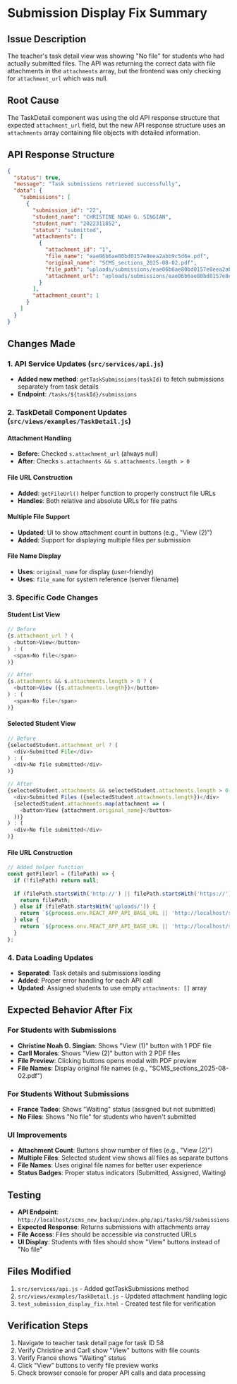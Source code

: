 # Submission Display Fix Summary

## Issue Description
The teacher's task detail view was showing "No file" for students who had actually submitted files. The API was returning the correct data with file attachments in the `attachments` array, but the frontend was only checking for `attachment_url` which was null.

## Root Cause
The TaskDetail component was using the old API response structure that expected `attachment_url` field, but the new API response structure uses an `attachments` array containing file objects with detailed information.

## API Response Structure
```json
{
  "status": true,
  "message": "Task submissions retrieved successfully",
  "data": {
    "submissions": [
      {
        "submission_id": "22",
        "student_name": "CHRISTINE NOAH G. SINGIAN",
        "student_num": "2022311852",
        "status": "submitted",
        "attachments": [
          {
            "attachment_id": "1",
            "file_name": "eae06b6ae80bd0157e8eea2abb9c5d6e.pdf",
            "original_name": "SCMS_sections_2025-08-02.pdf",
            "file_path": "uploads/submissions/eae06b6ae80bd0157e8eea2abb9c5d6e.pdf",
            "attachment_url": "uploads/submissions/eae06b6ae80bd0157e8eea2abb9c5d6e.pdf"
          }
        ],
        "attachment_count": 1
      }
    ]
  }
}
```

## Changes Made

### 1. API Service Updates (`src/services/api.js`)
- **Added new method**: `getTaskSubmissions(taskId)` to fetch submissions separately from task details
- **Endpoint**: `/tasks/${taskId}/submissions`

### 2. TaskDetail Component Updates (`src/views/examples/TaskDetail.js`)

#### Attachment Handling
- **Before**: Checked `s.attachment_url` (always null)
- **After**: Checks `s.attachments && s.attachments.length > 0`

#### File URL Construction
- **Added**: `getFileUrl()` helper function to properly construct file URLs
- **Handles**: Both relative and absolute URLs for file paths

#### Multiple File Support
- **Updated**: UI to show attachment count in buttons (e.g., "View (2)")
- **Added**: Support for displaying multiple files per submission

#### File Name Display
- **Uses**: `original_name` for display (user-friendly)
- **Uses**: `file_name` for system reference (server filename)

### 3. Specific Code Changes

#### Student List View
```javascript
// Before
{s.attachment_url ? (
  <button>View</button>
) : (
  <span>No file</span>
)}

// After
{s.attachments && s.attachments.length > 0 ? (
  <button>View ({s.attachments.length})</button>
) : (
  <span>No file</span>
)}
```

#### Selected Student View
```javascript
// Before
{selectedStudent.attachment_url ? (
  <div>Submitted File</div>
) : (
  <div>No file submitted</div>
)}

// After
{selectedStudent.attachments && selectedStudent.attachments.length > 0 ? (
  <div>Submitted Files ({selectedStudent.attachments.length})</div>
  {selectedStudent.attachments.map(attachment => (
    <button>View {attachment.original_name}</button>
  ))}
) : (
  <div>No file submitted</div>
)}
```

#### File URL Construction
```javascript
// Added helper function
const getFileUrl = (filePath) => {
  if (!filePath) return null;
  
  if (filePath.startsWith('http://') || filePath.startsWith('https://')) {
    return filePath;
  } else if (filePath.startsWith('uploads/')) {
    return `${process.env.REACT_APP_API_BASE_URL || 'http://localhost/scms_new_backup'}/${filePath}`;
  } else {
    return `${process.env.REACT_APP_API_BASE_URL || 'http://localhost/scms_new_backup'}/uploads/submissions/${filePath}`;
  }
};
```

### 4. Data Loading Updates
- **Separated**: Task details and submissions loading
- **Added**: Proper error handling for each API call
- **Updated**: Assigned students to use empty `attachments: []` array

## Expected Behavior After Fix

### For Students with Submissions
- **Christine Noah G. Singian**: Shows "View (1)" button with 1 PDF file
- **Carll Morales**: Shows "View (2)" button with 2 PDF files
- **File Preview**: Clicking buttons opens modal with PDF preview
- **File Names**: Display original file names (e.g., "SCMS_sections_2025-08-02.pdf")

### For Students Without Submissions
- **France Tadeo**: Shows "Waiting" status (assigned but not submitted)
- **No Files**: Shows "No file" for students who haven't submitted

### UI Improvements
- **Attachment Count**: Buttons show number of files (e.g., "View (2)")
- **Multiple Files**: Selected student view shows all files as separate buttons
- **File Names**: Uses original file names for better user experience
- **Status Badges**: Proper status indicators (Submitted, Assigned, Waiting)

## Testing
- **API Endpoint**: `http://localhost/scms_new_backup/index.php/api/tasks/58/submissions`
- **Expected Response**: Returns submissions with attachments array
- **File Access**: Files should be accessible via constructed URLs
- **UI Display**: Students with files should show "View" buttons instead of "No file"

## Files Modified
1. `src/services/api.js` - Added getTaskSubmissions method
2. `src/views/examples/TaskDetail.js` - Updated attachment handling logic
3. `test_submission_display_fix.html` - Created test file for verification

## Verification Steps
1. Navigate to teacher task detail page for task ID 58
2. Verify Christine and Carll show "View" buttons with file counts
3. Verify France shows "Waiting" status
4. Click "View" buttons to verify file preview works
5. Check browser console for proper API calls and data processing
